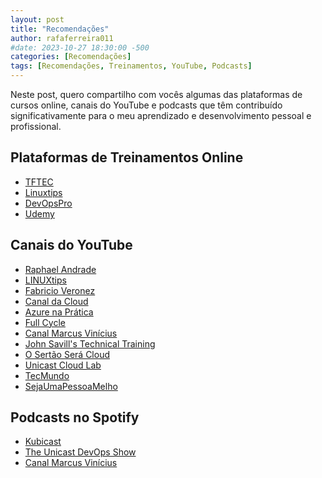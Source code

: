 ```yaml
---
layout: post
title: "Recomendações"
author: rafaferreira011
#date: 2023-10-27 18:30:00 -500
categories: [Recomendações]
tags: [Recomendações, Treinamentos, YouTube, Podcasts]
---
```


Neste post, quero compartilho com vocês algumas das plataformas de cursos online, canais do YouTube e podcasts que têm contribuído significativamente para o meu aprendizado e desenvolvimento pessoal e profissional.

## Plataformas de Treinamentos Online

- <i class="fa-solid fa-link"></i> [TFTEC](https://www.tftec.com.br)
- <i class="fa-solid fa-link"></i> [Linuxtips](https://www.linuxtips.io/)
- <i class="fa-solid fa-link"></i> [DevOpsPro](https://curso.devopspro.com.br/)
- <i class="fa-solid fa-link"></i> [Udemy](https://www.udemy.com/) 
  
## Canais do YouTube

- <i class="fab fa-youtube"></i> [Raphael Andrade](https://www.youtube.com/@RaphaelAndrade)
- <i class="fab fa-youtube"></i> [LINUXtips](https://www.youtube.com/@LinuxTips)
- <i class="fab fa-youtube"></i> [Fabricio Veronez](https://www.youtube.com/@fabricioveronez)
- <i class="fab fa-youtube"></i> [Canal da Cloud](https://www.youtube.com/@CanaldaCloud/)
- <i class="fab fa-youtube"></i> [Azure na Prática](https://www.youtube.com/@AzurenaPratica)
- <i class="fab fa-youtube"></i> [Full Cycle](https://www.youtube.com/@FullCycle)
- <i class="fab fa-youtube"></i> [Canal Marcus Vinícius](https://www.youtube.com/@canalmarcusvinicius)
- <i class="fab fa-youtube"></i> [John Savill's Technical Training](https://www.youtube.com/@NTFAQGuy)
- <i class="fab fa-youtube"></i> [O Sertão Será Cloud](https://www.youtube.com/@sertaoseracloud)
- <i class="fab fa-youtube"></i> [Unicast Cloud Lab](https://www.youtube.com/@unicastlab)
- <i class="fab fa-youtube"></i> [TecMundo](https://www.youtube.com/@tecmundo)
- <i class="fab fa-youtube"></i> [SejaUmaPessoaMelho](https://www.youtube.com/@sejaumapessoamelhor)


## Podcasts no Spotify

- <i class="fa-brands fa-spotify"></i> [Kubicast](https://open.spotify.com/show/7x2OHOUAaOnTjlSwBHNAjN?si=1c30528ecfd9400f)
- <i class="fa-brands fa-spotify"></i> [The Unicast DevOps Show](https://open.spotify.com/show/4h44R75Kcg9WQvOr4GxKJK)
- <i class="fa-brands fa-spotify"></i> [Canal Marcus Vinícius](https://open.spotify.com/show/4fhMGofxZCOjminSRHp3iN)
